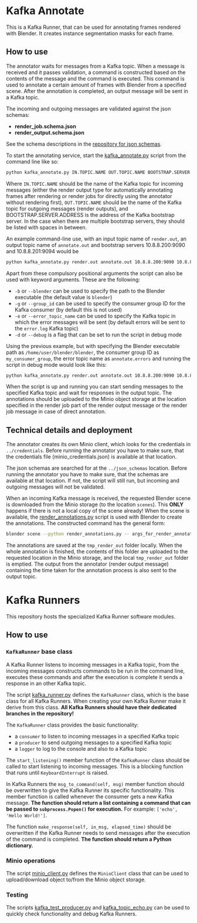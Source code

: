 # Kafka Annotate

This is a Kafka Runner, that can be used for annotating frames rendered with Blender. It creates instance segmentation masks for each frame.

## How to use

The annotator waits for messages from a Kafka topic. When a message is received and it passes validation, a command is constructed based on the contents of the message and the command is executed. This command is used to annotate a certain amount of frames with Blender from a specified scene. After the annotation is completed, an output message will be sent in a Kafka topic.

The incoming and outgoing messages are validated against the json schemas:
 - **render_job.schema.json**
 - **render_output.schema.json**

See the schema descriptions in the [repository for json schemas](http://10.8.8.219/fungi/json_schemas).

To start the annotating service, start the [kafka_annotate.py](kafka_annotate.py) script from the command line like so:
```bash
python kafka_annotate.py IN.TOPIC.NAME OUT.TOPIC.NAME BOOTSTRAP.SERVER.ADDRESS
```
Where `IN.TOPIC.NAME` should be the name of the Kafka topic for incoming messages (either the render output type for automatically annotating frames after rendering or render jobs for directly using the annotator without rendering first), `OUT.TOPIC.NAME` should be the name of the Kafka topic for outgoing messages (render outputs), and BOOTSTRAP.SERVER.ADDRESS is the address of the Kafka bootstrap server. In the case when there are multiple bootstrap servers, they should be listed with spaces in between.

An example command-line use, with an input topic name of `render.out`, an output topic name of `annotate.out` and bootstrap servers 10.8.8.200:9090 and 10.8.8.201:9094 would be
```bash
python kafka_annotate.py render.out annotate.out 10.8.8.200:9090 10.8.8.201:9094
```

Apart from these compulsory positional arguments the script can also be used with keyword arguments. These are the following:
 - `-b` or `--blender` can be used to specify the path to the Blender executable (the default value is `blender`)
 - `-g` or `--group_id` can be used to specify the consumer group ID for the Kafka consumer (by default this is not used)
 - `-e` or `--error_topic_name` can be used to specify the Kafka topic in which the error messages will be sent (by default errors will be sent to the `error.log` Kafka topic)
 - `-d` or `--debug` is a flag that can be set to run the script in debug mode

Using the previous example, but with specifying the Blender executable path as `/home/user/blender/blender`, the consumer group ID as `my_consumer_group`, the error topic name as `annotate.errors` and running the script in debug mode would look like this:
```bash
python kafka_annotate.py render.out annotate.out 10.8.8.200:9090 10.8.8.201:9094 -b /home/user/blender/blender -g my_consumer_group -e annotate.errors -d
```

When the script is up and running you can start sending messages to the specified Kafka topic and wait for responses in the output topic. The annotations should be uploaded to the Minio object storage at the location specified in the render job part of the render output message or the render job message in case of direct annotation.

## Technical details and deployment

The annotator creates its own Minio client, which looks for the credentials in `../credentials`. Before running the annotator you have to make sure, that the credentials file (minio_credentials.json) is available at that location.

The json schemas are searched for at the `../json_schemas` location. Before running the annotator you have to make sure, that the schemas are available at that location. If not, the script will still run, but incoming and outgoing messages will not be validated.

When an incoming Kafka message is received, the requested Blender scene is downloaded from the Minio storage (to the location `scenes`). This **ONLY** happens if there is not a local copy of the scene already!
When the scene is available, the [render_annotations.py](render_annotations.py) script is used with Blender to create the annotations. The constructed command has the general form:
```bash
blender scene --python render_annotations.py -- args_for_render_annotations.py
```

The annotations are saved at the `tmp_render_out` folder locally. When the whole annotation is finished, the contents of this folder are uploaded to the requested location in the Minio storage, and the local `tmp_render_out` folder is emptied. The output from the annotator (render output message) containing the time taken for the annotation process is also sent to the output topic.

# Kafka Runners

This repository hosts the specialized Kafka Runner software modules.

## How to use

### `KafkaRunner` base class

A Kafka Runner listens to incoming messages in a Kafka topic, from the incoming messages constructs commands to be run in the command line, executes these commands and after the execution is complete it sends a response in an other Kafka topic.

The script [kafka_runner.py](kafka_runner.py) defines the `KafkaRunner` class, which is the base class for all Kafka Runners. When creating your own Kafka Runner make it derive from this class. **All Kafka Runners should have their dedicated branches in the repository!**

The `KafkaRunner` class provides the basic functionality:
 - a `consumer` to listen to incoming messages in a specified Kafka topic
 - a `producer` to send outgoing messages to a specified Kafka topic
 - a `logger` to log to the console and also to a Kafka topic

The `start_listening()` member function of the `KafkaRunner` class should be called to start listening to incoming messages. This is a blocking function that runs until `KeyboardInterrupt` is raised.

In Kafka Runners the `msg_to_command(self, msg)` member function should be overwritten to give the Kafka Runner its specific functionality. This member function is called whenever the consumer gets a new Kafka message. **The function should return a list containing a command that can be passed to `subprocess.Popen()` for execution.** For example: `['echo', 'Hello World!']`.

The function `make_response(self, in_msg, elapsed_time)` should be overwritten if the Kafka Runner needs to send messages after the execution of the command is completed. **The function should return a Python dictionary.**

### Minio operations

The script [minio_client.py](minio_client.py) defines the `MinioClient` class that can be used to upload/download object to/from the Minio object storage.


### Testing

The scripts [kafka_test_producer.py](kafka_test_producer.py) and [kafka_topic_echo.py](kafka_topic_echo.py) can be used to quickly check functionality and debug Kafka Runners.